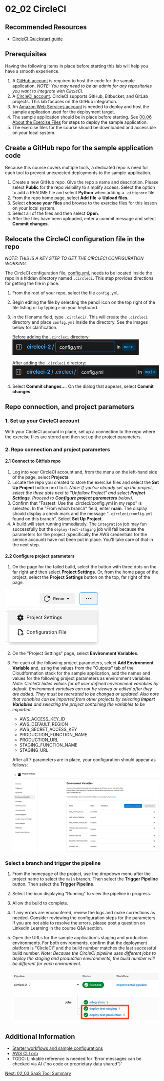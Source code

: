 # 02_02 CircleCI

## Recommended Resources
- [CircleCI Quickstart guide](https://circleci.com/docs/getting-started/)

## Prerequisites
Having the following items in place before starting this lab will help you have a smooth experience.

1. A [GitHub account](https://github.com/join) is required to host the code for the sample application. *NOTE: You may need to be an admin for any repositories you want to integrate with CircleCI.*
2. A [CircleCI account](https://circleci.com/signup/). CircleCI supports GitHub, Bitbucket, and GitLab projects.  This lab focuses on the GitHub integration.
3. An [Amazon Web Services account](https://aws.amazon.com/free) is needed to deploy and host the sample application used for the deployment target.
4. The sample application should be in place before starting.  See [00_06 About the Exercise Files](../../ch0_introduction/00_06_about_the_exercise_files/README.md) for steps to deploy the sample application.
5. The exercise files for the course should be downloaded and accessible on your local system.

## Create a GitHub repo for the sample application code
Because this course covers multiple tools, a dedicated repo is need for each tool to prevent unexpected deployments to the sample-application.

1. Create a new GitHub repo. Give the repo a name and description.  Please select **Public** for the repo visibility to simplify access.  Select the option to add a README file and select **Python** when adding a `.gitignore` file.
2. From the repo home page, select **Add file -> Upload files**.
3. Select **choose your files** and browse to the exercise files for this lesson on your local system.
4. Select all of the files and then select **Open**.
5. After the files have been uploaded, enter a commit message and select **Commit changes**.

## Relocate the CircleCI configuration file in the repo
*NOTE: THIS IS A KEY STEP TO GET THE CIRCLECI CONFIGURATION WORKING.*

The CircleCI configuration file, [config.yml](./config.yml), needs to be located inside the repo in a hidden directory named `.circleci`.  This step provides directions for getting the file in place.

1. From the root of your repo, select the file `config.yml`.
2. Begin editing the file by selecting the pencil icon on the top right of the file listing or by typing `e` on your keyboard.
3. In the filename field, type `.circleci/`.  This will create the `.circleci` directory and place `config.yml` inside the directory.  See the images below for clarification.

    Before adding the `.circleci` directory:
    ![Before adding the `.circleci` directory](./CircleCI-config-before-SCR-20230917-otkq.png)

    After adding the `.circleci` directory:
    ![After adding the `.circleci` directory](./CircleCI-config-after-SCR-20230917-ouax.png)

4. Select **Commit changes...**.  On the dialog that appears, select **Commit changes**.

## Repo connection, and project parameters
### 1. Set up your CircleCI account
With your CircleCI account in place, set up a connection to the repo where the exercise files are stored and then set up the project parameters.

### 2. Repo connection and project parameters
#### 2.1 Connect to GitHub repo
1. Log into your CircleCI account and, from the menu on the left-hand side of the page, select **Projects**.
2. Locate the repo you created to store the exercise files and select the **Set Up Project** button next to it.  *Note: If you've already set up the project, select the three dots next to "Unfollow Project" and select **Project Settings**. Proceed to **Configure project parameters** below).*
3. Confirm that "Fastest: Use the .circleci/config.yml in my repo" is selected.  In the "From which branch" field, enter **main**.  The display should display a check mark and the message "`.circleci/config.yml` found on this branch".  Select **Set Up Project**.
4. A build will start running immediately.  The `integration` job may fun successfully but the `deploy-test-staging` job will fail because the parameters for the project (specifically the AWS credentials for the service account) have not been put in place.  You'll take care of that in the next step.

#### 2.2 Configure project parameters
1. On the page for the failed build, select the button with three dots on the far right and then select **Project Settings**.  Or, from the home page of the project, select the **Project Settings** button on the top, far right of the page.

![Project Settings ](CircleCI-Project-Settings-SCR-20230917-ozxw.png)

2. On the "Project Settings" page, select **Environment Variables**.
3. For each of the following project parameters, select **Add Environment Variable** and, using the values from the "Outputs" tab of the Cloudformation stack for the sample application, add the names and values for the following project parameters as environment variables.  *Note: CircleCI hides values for all user defined environment variables by default.  Environment variables can not be viewed or edited after they are added.  They must be recreated to be changed or updated.  Also note that variables can be imported from other projects by selecting **Import Variables** and selecting the project containing the variables to be imported.*

   - AWS_ACCESS_KEY_ID
   - AWS_DEFAULT_REGION
   - AWS_SECRET_ACCESS_KEY
   - PRODUCTION_FUNCTION_NAME
   - PRODUCTION_URL
   - STAGING_FUNCTION_NAME
   - STAGING_URL

   After all 7 parameters are in place, your configuration should appear as follows:

   ![CircleCI Environment Variables](./CircleCI-Environment-Variables-SCR-20230917-ngsd.png)

### Select a branch and trigger the pipeline
1. From the homepage of the project, use the dropdown menu after the project name to select the `main` branch. Then select the **Trigger Pipeline** button. Then select the **Trigger Pipeline**.
2. Select the icon displaying "Running" to view the pipeline in progress.
3. Allow the build to complete.
4. If any errors are encountered, review the logs and make corrections as needed.  Consider reviewing the configuration steps for the parameters.  If you are not able to resolve the errors, please post a question on LinkedIn Learning in the course Q&A section.
5. Open the URLs for the sample application's staging and production environments.  For both environments, confirm that the deployment platform is "CircleCI" and the build number matches the last successful build number. *Note: Because the CircleCI pipeline uses different jobs to deploy the staging and production environments, the build number will be different for each environment.*

    ![CircleCI Build Numbers](./CircleCI-Build-Numbers-SCR-20230917-phnu.png)


## Additional Information
- [Starter workflows and sample configurations](https://circleci.com/docs/sample-config/)
- [AWS CLI orb](https://circleci.com/developer/orbs/orb/circleci/aws-cli#usage-install_aws_cli)
- TODO: Linkable reference is needed for 'Error messages can be checked via AI ("no code or proprietary data shared")'

[Next: 02_03 SaaS Tool Summary](../02_03_saas_tool_summary/README.md)
